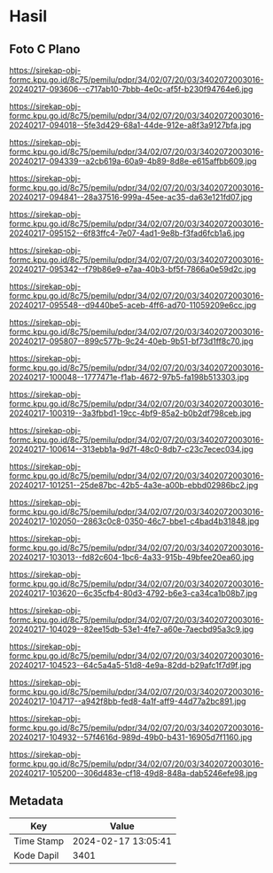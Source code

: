 # Hasil

## Foto C Plano

https://sirekap-obj-formc.kpu.go.id/8c75/pemilu/pdpr/34/02/07/20/03/3402072003016-20240217-093606--c717ab10-7bbb-4e0c-af5f-b230f94764e6.jpg

https://sirekap-obj-formc.kpu.go.id/8c75/pemilu/pdpr/34/02/07/20/03/3402072003016-20240217-094018--5fe3d429-68a1-44de-912e-a8f3a9127bfa.jpg

https://sirekap-obj-formc.kpu.go.id/8c75/pemilu/pdpr/34/02/07/20/03/3402072003016-20240217-094339--a2cb619a-60a9-4b89-8d8e-e615affbb609.jpg

https://sirekap-obj-formc.kpu.go.id/8c75/pemilu/pdpr/34/02/07/20/03/3402072003016-20240217-094841--28a37516-999a-45ee-ac35-da63e121fd07.jpg

https://sirekap-obj-formc.kpu.go.id/8c75/pemilu/pdpr/34/02/07/20/03/3402072003016-20240217-095152--6f83ffc4-7e07-4ad1-9e8b-f3fad6fcb1a6.jpg

https://sirekap-obj-formc.kpu.go.id/8c75/pemilu/pdpr/34/02/07/20/03/3402072003016-20240217-095342--f79b86e9-e7aa-40b3-bf5f-7866a0e59d2c.jpg

https://sirekap-obj-formc.kpu.go.id/8c75/pemilu/pdpr/34/02/07/20/03/3402072003016-20240217-095548--d9440be5-aceb-4ff6-ad70-11059209e6cc.jpg

https://sirekap-obj-formc.kpu.go.id/8c75/pemilu/pdpr/34/02/07/20/03/3402072003016-20240217-095807--899c577b-9c24-40eb-9b51-bf73d1ff8c70.jpg

https://sirekap-obj-formc.kpu.go.id/8c75/pemilu/pdpr/34/02/07/20/03/3402072003016-20240217-100048--1777471e-f1ab-4672-97b5-fa198b513303.jpg

https://sirekap-obj-formc.kpu.go.id/8c75/pemilu/pdpr/34/02/07/20/03/3402072003016-20240217-100319--3a3fbbd1-19cc-4bf9-85a2-b0b2df798ceb.jpg

https://sirekap-obj-formc.kpu.go.id/8c75/pemilu/pdpr/34/02/07/20/03/3402072003016-20240217-100614--313ebb1a-9d7f-48c0-8db7-c23c7ecec034.jpg

https://sirekap-obj-formc.kpu.go.id/8c75/pemilu/pdpr/34/02/07/20/03/3402072003016-20240217-101251--25de87bc-42b5-4a3e-a00b-ebbd02986bc2.jpg

https://sirekap-obj-formc.kpu.go.id/8c75/pemilu/pdpr/34/02/07/20/03/3402072003016-20240217-102050--2863c0c8-0350-46c7-bbe1-c4bad4b31848.jpg

https://sirekap-obj-formc.kpu.go.id/8c75/pemilu/pdpr/34/02/07/20/03/3402072003016-20240217-103013--fd82c604-1bc6-4a33-915b-49bfee20ea60.jpg

https://sirekap-obj-formc.kpu.go.id/8c75/pemilu/pdpr/34/02/07/20/03/3402072003016-20240217-103620--6c35cfb4-80d3-4792-b6e3-ca34ca1b08b7.jpg

https://sirekap-obj-formc.kpu.go.id/8c75/pemilu/pdpr/34/02/07/20/03/3402072003016-20240217-104029--82ee15db-53e1-4fe7-a60e-7aecbd95a3c9.jpg

https://sirekap-obj-formc.kpu.go.id/8c75/pemilu/pdpr/34/02/07/20/03/3402072003016-20240217-104523--64c5a4a5-51d8-4e9a-82dd-b29afc1f7d9f.jpg

https://sirekap-obj-formc.kpu.go.id/8c75/pemilu/pdpr/34/02/07/20/03/3402072003016-20240217-104717--a942f8bb-fed8-4a1f-aff9-44d77a2bc891.jpg

https://sirekap-obj-formc.kpu.go.id/8c75/pemilu/pdpr/34/02/07/20/03/3402072003016-20240217-104932--57f4616d-989d-49b0-b431-16905d7f1160.jpg

https://sirekap-obj-formc.kpu.go.id/8c75/pemilu/pdpr/34/02/07/20/03/3402072003016-20240217-105200--306d483e-cf18-49d8-848a-dab5246efe98.jpg


## Metadata

| Key        | Value               |
| ---------- | ------------------- |
| Time Stamp | 2024-02-17 13:05:41 |
| Kode Dapil | 3401                |




